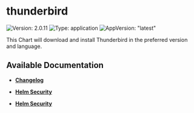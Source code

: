 # thunderbird

![Version: 2.0.11](https://img.shields.io/badge/Version-2.0.11-informational?style=flat-square) ![Type: application](https://img.shields.io/badge/Type-application-informational?style=flat-square) ![AppVersion: "latest"](https://img.shields.io/badge/AppVersion-"latest"-informational?style=flat-square)

This Chart will download and install Thunderbird in the preferred version and language.

## Available Documentation

- [**Changelog**](CHANGELOG)

- [**Helm Security**](container-security)

- [**Helm Security**](helm-security)

